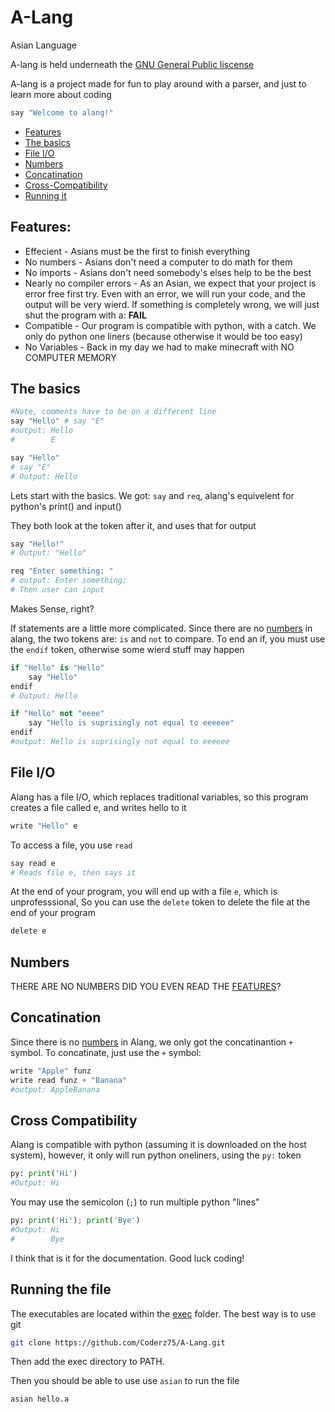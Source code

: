# A-Lang
Asian Language

A-lang is held underneath the [GNU General Public liscense](./LICENSE)

A-lang is a project made for fun to play around with a parser, and just to learn more about coding

```py
say "Welcome to alang!"
```

- [Features](#feature)
- [The basics](#basic)
- [File I/O](#file)
- [Numbers](#num)
- [Concatination](#conc)
- [Cross-Compatibility](#cross)
- [Running it](#run
)
<h2 id = "feature">Features:</h2>

- Effecient - Asians must be the first to finish everything 
- No numbers - Asians don't need a computer to do math for them
- No imports - Asians don't need somebody's elses help to be the best
- Nearly no compiler errors - As an Asian, we expect that your project is error free first try. Even with an error, we will run your code, and the output will be very wierd. If something is completely wrong, we will just shut the program with a: <b>FAIL</b>
- Compatible - Our program is compatible with python, with a catch. We only do python one liners (because otherwise it would be too easy)
- No Variables - Back in my day we had to make minecraft with NO COMPUTER MEMORY

<h2 id = "basic">The basics</h2>

```py
#Note, comments have to be on a different line
say "Hello" # say "E"
#output: Hello
#        E

say "Hello" 
# say "E"
# Output: Hello
```

Lets start with the basics. We got: `say` and `req`, alang's equivelent for python's print() and input()

They both look at the token after it, and uses that for output
```py
say "Hello!"
# Output: "Hello"

req "Enter something: "
# output: Enter something: 
# Then user can input
```

Makes Sense, right?

If statements are a little more complicated. Since there are no [numbers](#num) in alang, the two tokens are: `is` and `not` to compare. To end an if, you must use the `endif` token, otherwise some wierd stuff may happen

```py
if "Hello" is "Hello"
    say "Hello"
endif
# Output: Hello

if "Hello" not "eeee"
    say "Hello is suprisingly not equal to eeeeee"
endif
#output: Hello is suprisingly not equal to eeeeee
```

<h2 id = "file">File I/O</h2>

Alang has a file I/O, which replaces traditional variables, so this program creates a file called e, and writes hello to it
```py
write "Hello" e
```
To access a file, you use `read` 
```py
say read e
# Reads file e, then says it
```
At the end of your program, you will end up with a file `e`, which is unprofesssional, So you can use the `delete` token to delete the file at the end of your program
```py
delete e
```

<h2 id = "num">Numbers</h2>

THERE ARE NO NUMBERS DID YOU EVEN READ THE [FEATURES](#feature)?

<h2 id = "conc">Concatination</h2>

Since there is no [numbers](#num) in Alang, we only got the concatinantion `+` symbol. To concatinate, just use the `+` symbol:
```py
write "Apple" funz
write read funz + "Banana"
#output: AppleBanana
```

<h2 id = "cross">Cross Compatibility</h2>

Alang is compatible with python (assuming it is downloaded on the host system), however, it only will run python oneliners, using the `py:` token
```py
py: print('Hi')
#Output: Hi
```

You may use the semicolon (`;`) to run multiple python "lines"
```py
py: print('Hi'); print('Bye')
#Output: Hi
#        Bye
```


I think that is it for the documentation. Good luck coding!

<h2 id = "run">Running the file</h2>

The executables are located within the [exec](./exec) folder. The best way is to use git

```bash
git clone https://github.com/Coderz75/A-Lang.git
```

Then add the exec directory to PATH.

Then you should be able to use use `asian` to run the file

```bash
asian hello.a
```